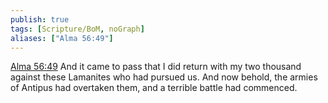 ```yaml
---
publish: true
tags: [Scripture/BoM, noGraph]
aliases: ["Alma 56:49"]
---
```

[Alma 56:49](https://churchofjesuschrist.org/study/scriptures/bofm/alma/56?lang=eng&id=p49#p49) And it came to pass that I did return with my two thousand against these Lamanites who had pursued us. And now behold, the armies of Antipus had overtaken them, and a terrible battle had commenced.
